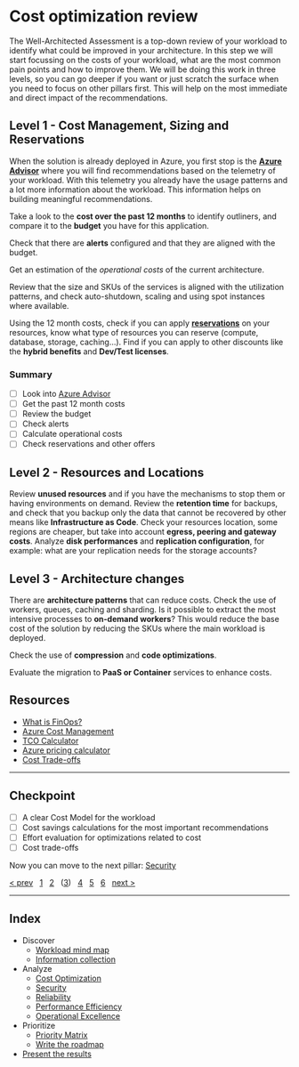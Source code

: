# Cost optimization review

The Well-Architected Assessment is a top-down review of your workload to
identify what could be improved in your architecture. In this step we will start
focussing on the costs of your workload, what are the most common pain points
and how to improve them. We will be doing this work in three levels, so you can
go deeper if you want or just scratch the surface when you need to focus on
other pillars first. This will help on the most immediate and direct impact of
the recommendations.

## Level 1 - Cost Management, Sizing and Reservations

When the solution is already deployed in Azure, you first stop is the
**[Azure Advisor][advisor]** where you will find recommendations based on the
telemetry of your workload. With this telemetry you already have the usage
patterns and a lot more information about the workload. This information helps
on building meaningful recommendations.

Take a look to the **cost over the past 12 months** to identify outliners, and
compare it to the **budget** you have for this application.

Check that there are **alerts** configured and that they are aligned with the
budget.

Get an estimation of the *operational costs* of the current architecture.

Review that the size and SKUs of the services is aligned with the utilization
patterns, and check auto-shutdown, scaling and using spot instances where
available.

Using the 12 month costs, check if you can apply
**[reservations][reservations]** on your resources, know what type of resources
you can reserve (compute, database, storage, caching...). Find if you can apply
to other discounts like the **hybrid benefits** and **Dev/Test licenses**.

### Summary

* [ ] Look into [Azure Advisor][advisor]
* [ ] Get the past 12 month costs
* [ ] Review the budget
* [ ] Check alerts
* [ ] Calculate operational costs
* [ ] Check reservations and other offers

## Level 2 - Resources and Locations

Review **unused resources** and if you have the mechanisms to stop them or having
environments on demand.
Review the **retention time** for backups, and check that you backup only the
data that cannot be recovered by other means like **Infrastructure as Code**.
Check your resources location, some regions are cheaper, but take into account
**egress, peering and gateway costs**.
Analyze **disk performances** and **replication configuration**, for example:
what are your replication needs for the storage accounts?

## Level 3 - Architecture changes

There are **architecture patterns** that can reduce costs. Check the use of
workers, queues, caching and sharding. Is it possible to extract the most
intensive processes to **on-demand workers**? This would reduce the base cost
of the solution by reducing the SKUs where the main workload is deployed.

Check the use of **compression** and **code optimizations**.

Evaluate the migration to **PaaS or Container** services to enhance costs.

## Resources

* [What is FinOps?][finops]
* [Azure Cost Management][costmanagement]
* [TCO Calculator][tco]
* [Azure pricing calculator][pricing]
* [Cost Trade-offs][tradeoffs]

---

## Checkpoint

* [ ] A clear Cost Model for the workload
* [ ] Cost savings calculations for the most important recommendations
* [ ] Effort evaluation for optimizations related to cost
* [ ] Cost trade-offs

Now you can move to the next pillar: [Security][3.B]

[&lt; prev][prev] &nbsp; [1][1] &nbsp; [2][2] &nbsp; ([3][3]) &nbsp;
[4][4] &nbsp; [5][5] &nbsp; [6][6] &nbsp; [next &gt;][next]

---

## Index

* Discover
  * [Workload mind map][1]
  * [Information collection][2]
* Analyze
  * [Cost Optimization][3]
  * [Security][3.B]
  * [Reliability][3.C]
  * [Performance Efficiency][3.D]
  * [Operational Excellence][3.E]
* Prioritize
  * [Priority Matrix][4]
  * [Write the roadmap][5]
* [Present the results][6]


[prev]: 02.Collection.md
[next]: 03.B.Security.md

[1]: 01.Workload.md
[2]: 02.Collection.md
[3]: 03.A.CostOptimization.md
[3.B]: 03.B.Security.md
[3.C]: 03.C.Reliability.md
[3.D]: 03.D.Performance.md
[3.E]: 03.E.Operations.md
[4]: 04.Prioritize.md
[5]: 05.Roadmap.md
[6]: 06.Finalize.md

[advisor]: https://azure.microsoft.com/en-us/services/advisor/
[costmanagement]: https://docs.microsoft.com/azure/cost-management-billing/cost-management-billing-overview
[finops]: https://www.finops.org/introduction/what-is-finops/
[pricing]: https://azure.microsoft.com/pricing/calculator/
[reservations]: https://docs.microsoft.com/azure/cost-management-billing/reservations/save-compute-costs-reservations
[tco]: https://azure.microsoft.com/pricing/tco/calculator/
[tradeoffs]: https://docs.microsoft.com/azure/architecture/framework/cost/tradeoffs